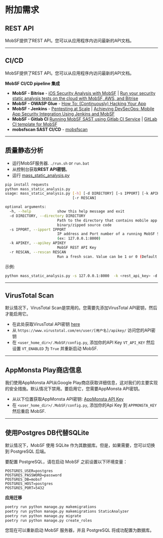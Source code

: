 



# 附加需求

## REST API

MobSF提供了REST API。您可以从应用程序内访问最新的API文档。
***
## CI/CD

MobSF提供了REST API。您可以从应用程序内访问最新的API文档。

**MobSF CI/CD pipeline 集成**

* **MobSF - Bitrise** - [iOS Security Analysis with MobSF](https://www.netguru.com/codestories/ios-security-analysis-with-mobsf) | [Run your security static analysis tests on the cloud with MobSF, AWS, and Bitrise](https://bitrise.io/blog/post/run-your-security-static-analysis-tests-on-the-cloud-with-mobsf-aws-and-bitrise)
* **MobSF - OWASP Glue** - [How To: (Continuously) Hacking Your App](https://medium.com/@omerlh/how-to-continuously-hacking-your-app-c8b32d1633ad)
* **MobSF - Jenkins** - [Pentesting at Scale](https://riis.com/blog/pentesting_at_scale/) |  [Achieving DevSecOps: Mobile App Security Integration Using Jenkins and MobSF](https://medium.com/@debasishkumardas5/achieving-devsecops-mobile-app-security-integration-using-jenkins-and-mobsf-187568f74d4c)
* **MobSF - Gitlab CI** [Running MobSF SAST using Gitlab CI Service](https://waristea.medium.com/running-mobsf-sast-using-gitlab-ci-service-7c3ac3a48648) | [GitLab CI template for MobSF](https://to-be-continuous.gitlab.io/doc/ref/mobsf/)
* **mobsfscan SAST CI/CD** - [mobsfscan](https://github.com/MobSF/mobsfscan)
***
## 质量静态分析

* 运行MobSF服务器.
`./run.sh` or `run.bat`
* 从控制台获取**REST API密钥**。
* 运行 [mass_static_analysis.py](https://github.com/MobSF/Mobile-Security-Framework-MobSF/blob/master/scripts/mass_static_analysis.py)

```bash
pip install requests
python mass_static_analysis.py
usage: mass_static_analysis.py [-h] [-d DIRECTORY] [-s IPPORT] [-k APIKEY]
                               [-r RESCAN]

optional arguments:
  -h, --help            show this help message and exit
  -d DIRECTORY, --directory DIRECTORY
                        Path to the directory that contains mobile app
                        binary/zipped source code
  -s IPPORT, --ipport IPPORT
                        IP address and Port number of a running MobSF Server.
                        (ex: 127.0.0.1:8000)
  -k APIKEY, --apikey APIKEY
                        MobSF REST API Key
  -r RESCAN, --rescan RESCAN
                        Run a fresh scan. Value can be 1 or 0 (Default: 0)
```

示例: 
```bash
python mass_static_analysis.py -s 127.0.0.1:8000  -k <rest_api_key> -d /home/files/
```
***
## VirusTotal Scan

默认情况下，VirusTotal Scan是禁用的。您需要先添加VirusTotal API密钥，然后才能启用它。

* 在此处获取VirusTotal API密钥 [here](https://www.virustotal.com/#/join-us)
* 从 `https://www.virustotal.com/en/user/[用户名]/apikey/` 访问您的API密钥
* 在 `<user_home_dir>/.MobSF/config.py`, 添加你的API Key `VT_API_KEY` 然后设置 `VT_ENABLED` 为 `True` 并重新启动 MobSF.
***
## AppMonsta Play商店信息

我们使用AppMonsta API从Google Play商店获取详细信息，这对我们的主要实现的安全措施。默认情况下禁用。要启用它，您需要AppMonsta API密钥。

* 从以下位置获取AppMonsta API密钥: [AppMonsta API Key](https://appmonsta.com/dashboard/get_api_key/)
* 在 `<user_home_dir>/.MobSF/config.py`, 添加你的Api Key 到 `APPMONSTA_KEY` 然后重启 MobSF.
***
## 使用Postgres DB代替SQLite

默认情况下，MobSF 使用 SQLite 作为其数据库。但是，如果需要，您可以切换到 PostgreSQL 后端。

要配置 PostgreSQL，请在启动 MobSF 之前设置以下环境变量：

    POSTGRES_USER=postgres
    POSTGRES_PASSWORD=password
    POSTGRES_DB=mobsf
    POSTGRES_HOST=postgres
    POSTGRES_PORT=5432

**应用迁移**

````bash
poetry run python manage.py makemigrations 
poetry run python manage.py makemigrations StaticAnalyzer
poetry run python manage.py migrate
poetry run python manage.py create_roles
````

您现在可以重新启动 MobSF 服务器，并且 PostgreSQL 将成功配置为数据库。